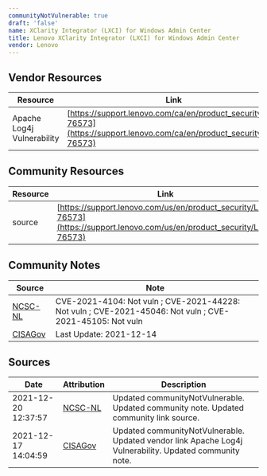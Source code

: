 ```yaml
---
communityNotVulnerable: true
draft: 'false'
name: XClarity Integrator (LXCI) for Windows Admin Center
title: Lenovo XClarity Integrator (LXCI) for Windows Admin Center
vendor: Lenovo
---
```


## Vendor Resources
| Resource | Link |
| --- | --- |
| Apache Log4j Vulnerability | [https://support.lenovo.com/ca/en/product_security/len-76573](https://support.lenovo.com/ca/en/product_security/len-76573) |

## Community Resources
| Resource | Link |
| --- | --- |
| source | [https://support.lenovo.com/us/en/product_security/LEN-76573](https://support.lenovo.com/us/en/product_security/LEN-76573) |

## Community Notes
| Source | Note |
| --- | --- |
| [NCSC-NL](https://github.com/NCSC-NL/log4shell/blob/main/software/README.md) | CVE-2021-4104: Not vuln ; CVE-2021-44228: Not vuln ; CVE-2021-45046: Not vuln ; CVE-2021-45105: Not vuln </ul> |
| [CISAGov](https://raw.githubusercontent.com/cisagov/log4j-affected-db/develop/README.md) | Last Update: 2021-12-14 |

## Sources
| Date | Attribution | Description |
| --- | --- | --- |
| 2021-12-20 12:37:57 | [NCSC-NL](https://github.com/NCSC-NL/log4shell/blob/main/software/README.md) | Updated communityNotVulnerable. Updated community note. Updated community link source.  |
| 2021-12-17 14:04:59 | [CISAGov](https://raw.githubusercontent.com/cisagov/log4j-affected-db/develop/README.md) | Updated communityNotVulnerable. Updated vendor link Apache Log4j Vulnerability. Updated community note.  |
